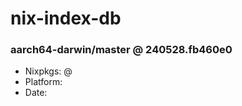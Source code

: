 # nix-index-db
### aarch64-darwin/master @ 240528.fb460e0
- Nixpkgs: @[](https://github.com/NixOS/nixpkgs/commit/fb460e0ba0054cd73258bddb2af9e6e6d111bee6)
- Platform: 
- Date: 
